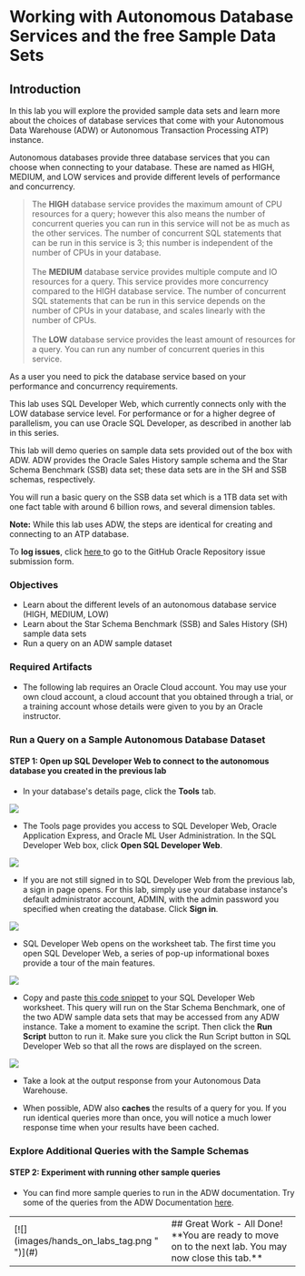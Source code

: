 
<!--September 21, 2018-->

# Working with Autonomous Database Services and the free Sample Data Sets


## Introduction

In this lab you will explore the provided sample data sets and learn more about the choices of database services that come with your Autonomous Data Warehouse (ADW) or Autonomous Transaction Processing ATP) instance.

Autonomous databases provide three database services that you can choose when connecting to your database. These are named as HIGH, MEDIUM, and LOW services and provide different levels of performance and concurrency.
<blockquote>
The <strong>HIGH</strong> database service provides the maximum amount of CPU resources for a query; however this also means the number of concurrent queries you can run in this service will not be as much as the other services. The number of concurrent SQL statements that can be run in this service is 3; this number is independent of the number of CPUs in your database.
<br><br>
The <strong>MEDIUM</strong> database service provides multiple compute and IO resources for a query. This service provides more concurrency compared to the HIGH database service. The number of concurrent SQL statements that can be run in this service depends on the number of CPUs in your database, and scales linearly with the number of CPUs.
<br><br>
The <strong>LOW</strong> database service provides the least amount of resources for a query. You can run any number of concurrent queries in this service.
<br>
</blockquote>
As a user you need to pick the database service based on your performance and concurrency requirements.

This lab uses SQL Developer Web, which currently connects only with the LOW database service level. For performance or for a higher degree of parallelism, you can use Oracle SQL Developer, as described in another lab in this series.

This lab will demo queries on sample data sets provided out of the box with ADW. ADW provides the Oracle Sales History sample schema and the Star Schema Benchmark (SSB) data set; these data sets are in the SH and SSB schemas, respectively.

You will run a basic query on the SSB data set which is a 1TB data set with one fact table with around 6 billion rows, and several dimension tables.

**Note:** While this lab uses ADW, the steps are identical for creating and connecting to an ATP database.

To **log issues**, click <a href="https://github.com/millerhoo/journey4-adwc/issues/new" target="\_blank"> here </a> to go to the GitHub Oracle Repository issue submission form.

### Objectives

- Learn about the different levels of an autonomous database service (HIGH, MEDIUM, LOW)
- Learn about the Star Schema Benchmark (SSB) and Sales History (SH) sample data sets
- Run a query on an ADW sample dataset

### Required Artifacts

-   The following lab requires an Oracle Cloud account. You may use your own cloud account, a cloud account that you obtained through a trial, or a training account whose details were given to you by an Oracle instructor.

### Run a Query on a Sample Autonomous Database Dataset

#### **STEP 1: Open up SQL Developer Web to connect to the autonomous database you created in the previous lab**

-   In your database's details page, click the **Tools** tab.

![](./images/200/Picture100-34.png " ")

-  The Tools page provides you access to SQL Developer Web, Oracle Application Express, and Oracle ML User Administration. In the SQL Developer Web box, click **Open SQL Developer Web**.

![](./images/200/Picture100-15.png " ")

-   If you are not still signed in to SQL Developer Web from the previous lab, a sign in page opens. For this lab, simply use your database instance's default administrator account, ADMIN, with the admin password you specified when creating the database. Click **Sign in**.

![](./images/200/Picture100-16.png " ")

-   SQL Developer Web opens on the worksheet tab. The first time you open SQL Developer Web, a series of pop-up informational boxes provide a tour of the main features.

![](./images/200/Picture100-16b.png " ")


-   Copy and paste <a href="./scripts/200/low_ssb_query.txt" target="\_blank">this code snippet</a> to your SQL Developer Web worksheet. This query will run on the Star Schema Benchmark, one of the two ADW sample data sets that may be accessed from any ADW instance. Take a moment to examine the script. Then click the **Run Script** button to run it. Make sure you click the Run Script button in SQL Developer Web so that all the rows are displayed on the screen.

![](./images/200/SSB_query_low_results_SQL_Developer_Web.png " ")

-   Take a look at the output response from your Autonomous Data Warehouse.

-   When possible, ADW also **caches** the results of a query for you. If you run identical queries more than once, you will notice a much lower response time when your results have been cached.

### Explore Additional Queries with the Sample Schemas


#### **STEP 2: Experiment with running other sample queries**

-   You can find more sample queries to run in the ADW documentation.  Try some of the queries from the ADW Documentation <a href="https://docs.oracle.com/en/cloud/paas/autonomous-data-warehouse-cloud/user/sample-queries.html" target="\_blank">here</a>.


<table>
<tr><td class="td-logo">[![](images/hands_on_labs_tag.png " ")](#)</td>
<td class="td-banner">
## Great Work - All Done!
**You are ready to move on to the next lab. You may now close this tab.**
</td>
</tr>
<table>
